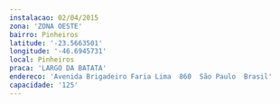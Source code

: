 ```yaml
---
instalacao: 02/04/2015
zona: 'ZONA OESTE'
bairro: Pinheiros
latitude: '-23.5663501'
longitude: '-46.6945731'
local: Pinheiros
praca: 'LARGO DA BATATA'
endereco: 'Avenida Brigadeiro Faria Lima  860  São Paulo  Brasil'
capacidade: '125'
---
```

